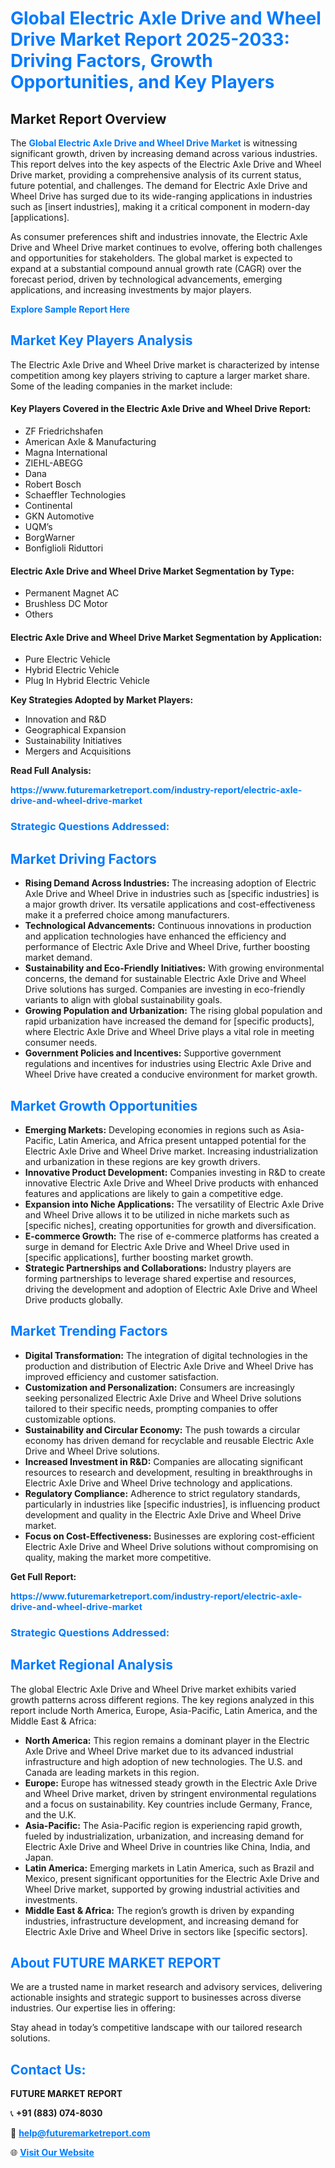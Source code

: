 <h1 style="color: #007BFF;">Global Electric Axle Drive and Wheel Drive Market Report 2025-2033: Driving Factors, Growth Opportunities, and Key Players</h1>

<section id="overview">
<h2>Market Report Overview</h2>
<p>The <a href="https://www.futuremarketreport.com/industry-report/electric-axle-drive-and-wheel-drive-market" style="color: #007BFF; text-decoration: none;"><strong>Global Electric Axle Drive and Wheel Drive Market</strong></a> is witnessing significant growth, driven by increasing demand across various industries. This report delves into the key aspects of the Electric Axle Drive and Wheel Drive market, providing a comprehensive analysis of its current status, future potential, and challenges. The demand for Electric Axle Drive and Wheel Drive has surged due to its wide-ranging applications in industries such as [insert industries], making it a critical component in modern-day [applications].</p>
<p>As consumer preferences shift and industries innovate, the Electric Axle Drive and Wheel Drive market continues to evolve, offering both challenges and opportunities for stakeholders. The global market is expected to expand at a substantial compound annual growth rate (CAGR) over the forecast period, driven by technological advancements, emerging applications, and increasing investments by major players.</p>
</section>

<section id="overview">
<p><a href="https://www.futuremarketreport.com/request-sample/reportId=82005" style="color: #007BFF; text-decoration: none;"><strong>Explore Sample Report Here</strong></a></p>
</section>

<section id="key-players">
<h2 style="color: #007BFF;">Market Key Players Analysis</h2>
<p>The Electric Axle Drive and Wheel Drive market is characterized by intense competition among key players striving to capture a larger market share. Some of the leading companies in the market include:</p>
<h4>Key Players Covered in the Electric Axle Drive and Wheel Drive Report:</h4>
<ul><li>ZF Friedrichshafen</li><li>American Axle &amp; Manufacturing</li><li>Magna International</li><li>ZIEHL-ABEGG</li><li>Dana</li><li>Robert Bosch</li><li>Schaeffler Technologies</li><li>Continental</li><li>GKN Automotive</li><li>UQM’s</li><li>BorgWarner</li><li>Bonfiglioli Riduttori</li></ul>
<h4>Electric Axle Drive and Wheel Drive Market Segmentation by Type:</h4>
<ul><li>Permanent Magnet AC</li><li>Brushless DC Motor</li><li>Others</li></ul>

<h4>Electric Axle Drive and Wheel Drive Market Segmentation by Application:</h4>
<ul><li>Pure Electric Vehicle</li><li>Hybrid Electric Vehicle</li><li>Plug In Hybrid Electric Vehicle</li></ul>
<p><strong>Key Strategies Adopted by Market Players:</strong></p>
<ul>
<li>Innovation and R&D</li>
<li>Geographical Expansion</li>
<li>Sustainability Initiatives</li>
<li>Mergers and Acquisitions</li>
</ul>
</section>

<section>
<p><strong>Read Full Analysis: </strong></p><a href="https://www.futuremarketreport.com/industry-report/electric-axle-drive-and-wheel-drive-market" style="color: #007BFF; text-decoration: none;"><strong>https://www.futuremarketreport.com/industry-report/electric-axle-drive-and-wheel-drive-market</strong></a>
<h3 style="color: #007BFF;">Strategic Questions Addressed:</h3>
</section>

<section id="driving-factors">
<h2 style="color: #007BFF;">Market Driving Factors</h2>
<ul>
<li><strong>Rising Demand Across Industries:</strong> The increasing adoption of Electric Axle Drive and Wheel Drive in industries such as [specific industries] is a major growth driver. Its versatile applications and cost-effectiveness make it a preferred choice among manufacturers.</li>
<li><strong>Technological Advancements:</strong> Continuous innovations in production and application technologies have enhanced the efficiency and performance of Electric Axle Drive and Wheel Drive, further boosting market demand.</li>
<li><strong>Sustainability and Eco-Friendly Initiatives:</strong> With growing environmental concerns, the demand for sustainable Electric Axle Drive and Wheel Drive solutions has surged. Companies are investing in eco-friendly variants to align with global sustainability goals.</li>
<li><strong>Growing Population and Urbanization:</strong> The rising global population and rapid urbanization have increased the demand for [specific products], where Electric Axle Drive and Wheel Drive plays a vital role in meeting consumer needs.</li>
<li><strong>Government Policies and Incentives:</strong> Supportive government regulations and incentives for industries using Electric Axle Drive and Wheel Drive have created a conducive environment for market growth.</li>
</ul>
</section>

<section id="growth-opportunities">
<h2 style="color: #007BFF;">Market Growth Opportunities</h2>
<ul>
<li><strong>Emerging Markets:</strong> Developing economies in regions such as Asia-Pacific, Latin America, and Africa present untapped potential for the Electric Axle Drive and Wheel Drive market. Increasing industrialization and urbanization in these regions are key growth drivers.</li>
<li><strong>Innovative Product Development:</strong> Companies investing in R&D to create innovative Electric Axle Drive and Wheel Drive products with enhanced features and applications are likely to gain a competitive edge.</li>
<li><strong>Expansion into Niche Applications:</strong> The versatility of Electric Axle Drive and Wheel Drive allows it to be utilized in niche markets such as [specific niches], creating opportunities for growth and diversification.</li>
<li><strong>E-commerce Growth:</strong> The rise of e-commerce platforms has created a surge in demand for Electric Axle Drive and Wheel Drive used in [specific applications], further boosting market growth.</li>
<li><strong>Strategic Partnerships and Collaborations:</strong> Industry players are forming partnerships to leverage shared expertise and resources, driving the development and adoption of Electric Axle Drive and Wheel Drive products globally.</li>
</ul>
</section>

<section id="trending-factors">
<h2 style="color: #007BFF;">Market Trending Factors</h2>
<ul>
<li><strong>Digital Transformation:</strong> The integration of digital technologies in the production and distribution of Electric Axle Drive and Wheel Drive has improved efficiency and customer satisfaction.</li>
<li><strong>Customization and Personalization:</strong> Consumers are increasingly seeking personalized Electric Axle Drive and Wheel Drive solutions tailored to their specific needs, prompting companies to offer customizable options.</li>
<li><strong>Sustainability and Circular Economy:</strong> The push towards a circular economy has driven demand for recyclable and reusable Electric Axle Drive and Wheel Drive solutions.</li>
<li><strong>Increased Investment in R&D:</strong> Companies are allocating significant resources to research and development, resulting in breakthroughs in Electric Axle Drive and Wheel Drive technology and applications.</li>
<li><strong>Regulatory Compliance:</strong> Adherence to strict regulatory standards, particularly in industries like [specific industries], is influencing product development and quality in the Electric Axle Drive and Wheel Drive market.</li>
<li><strong>Focus on Cost-Effectiveness:</strong> Businesses are exploring cost-efficient Electric Axle Drive and Wheel Drive solutions without compromising on quality, making the market more competitive.</li>
</ul>
</section>

<section>
<p><strong>Get Full Report: </strong></p><a href="https://www.futuremarketreport.com/industry-report/electric-axle-drive-and-wheel-drive-market" style="color: #007BFF; text-decoration: none;"><strong>https://www.futuremarketreport.com/industry-report/electric-axle-drive-and-wheel-drive-market</strong></a>
<h3 style="color: #007BFF;">Strategic Questions Addressed:</h3>
</section>


<section id="regional-analysis">
<h2 style="color: #007BFF;">Market Regional Analysis</h2>
<p>The global Electric Axle Drive and Wheel Drive market exhibits varied growth patterns across different regions. The key regions analyzed in this report include North America, Europe, Asia-Pacific, Latin America, and the Middle East & Africa:</p>
<ul>
<li><strong>North America:</strong> This region remains a dominant player in the Electric Axle Drive and Wheel Drive market due to its advanced industrial infrastructure and high adoption of new technologies. The U.S. and Canada are leading markets in this region.</li>
<li><strong>Europe:</strong> Europe has witnessed steady growth in the Electric Axle Drive and Wheel Drive market, driven by stringent environmental regulations and a focus on sustainability. Key countries include Germany, France, and the U.K.</li>
<li><strong>Asia-Pacific:</strong> The Asia-Pacific region is experiencing rapid growth, fueled by industrialization, urbanization, and increasing demand for Electric Axle Drive and Wheel Drive in countries like China, India, and Japan.</li>
<li><strong>Latin America:</strong> Emerging markets in Latin America, such as Brazil and Mexico, present significant opportunities for the Electric Axle Drive and Wheel Drive market, supported by growing industrial activities and investments.</li>
<li><strong>Middle East & Africa:</strong> The region’s growth is driven by expanding industries, infrastructure development, and increasing demand for Electric Axle Drive and Wheel Drive in sectors like [specific sectors].</li>
</ul>
</section>

<footer>
<h2 style="color: #007BFF;">About FUTURE MARKET REPORT</h2>
<p>We are a trusted name in market research and advisory services, delivering actionable insights and strategic support to businesses across diverse industries. Our expertise lies in offering:</p>

<p>Stay ahead in today’s competitive landscape with our tailored research solutions.</p>

<h2 style="color: #007BFF;">Contact Us:</h2>
<p><strong>FUTURE MARKET REPORT</strong></p>
<p>📞 <strong>+91 (883) 074-8030</strong></p>
<p>📧 <strong><a href="mailto:help@futuremarketreport.com" style="color: #007BFF;">help@futuremarketreport.com</a></strong></p>
<p>🌐 <strong><a href="https://www.futuremarketreport.com/" style="color: #007BFF;">Visit Our Website</a></strong></p>
</footer>